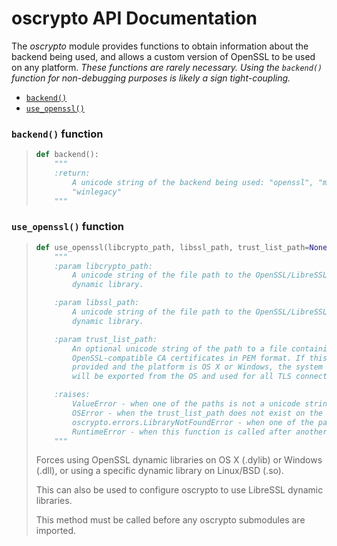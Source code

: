 # oscrypto API Documentation

The *oscrypto* module provides functions to obtain information about the
backend being used, and allows a custom version of OpenSSL to be used on any
platform. *These functions are rarely necessary. Using the `backend()` function
for non-debugging purposes is likely a sign tight-coupling.*

 - [`backend()`](#backend-function)
 - [`use_openssl()`](#use_openssl-function)

### `backend()` function

> ```python
> def backend():
>     """
>     :return:
>         A unicode string of the backend being used: "openssl", "mac", "win",
>         "winlegacy"
>     """
> ```

### `use_openssl()` function

> ```python
> def use_openssl(libcrypto_path, libssl_path, trust_list_path=None):
>     """
>     :param libcrypto_path:
>         A unicode string of the file path to the OpenSSL/LibreSSL libcrypto
>         dynamic library.
>
>     :param libssl_path:
>         A unicode string of the file path to the OpenSSL/LibreSSL libssl
>         dynamic library.
>
>     :param trust_list_path:
>         An optional unicode string of the path to a file containing
>         OpenSSL-compatible CA certificates in PEM format. If this is not
>         provided and the platform is OS X or Windows, the system trust roots
>         will be exported from the OS and used for all TLS connections.
>
>     :raises:
>         ValueError - when one of the paths is not a unicode string
>         OSError - when the trust_list_path does not exist on the filesystem
>         oscrypto.errors.LibraryNotFoundError - when one of the path does not exist on the filesystem
>         RuntimeError - when this function is called after another part of oscrypto has been imported
>     """
> ```
>
> Forces using OpenSSL dynamic libraries on OS X (.dylib) or Windows (.dll),
> or using a specific dynamic library on Linux/BSD (.so).
>
> This can also be used to configure oscrypto to use LibreSSL dynamic
> libraries.
>
> This method must be called before any oscrypto submodules are imported.
